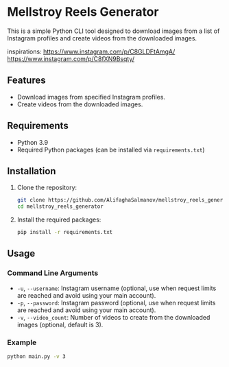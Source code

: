 # Mellstroy Reels Generator

This is a simple Python CLI tool designed to download images from a list of Instagram profiles and create videos from the downloaded images.

inspirations:
https://www.instagram.com/p/C8GLDFtAmgA/
https://www.instagram.com/p/C8fXN9Bsqty/

## Features

- Download images from specified Instagram profiles.
- Create videos from the downloaded images.

## Requirements

- Python 3.9
- Required Python packages (can be installed via `requirements.txt`)

## Installation

1. Clone the repository:

    ```sh
    git clone https://github.com/AlifaghaSalmanov/mellstroy_reels_generator.git
    cd mellstroy_reels_generator
    ```

2. Install the required packages:

    ```sh
    pip install -r requirements.txt
    ```

## Usage


### Command Line Arguments

- `-u`, `--username`: Instagram username (optional, use when request limits are reached and avoid using your main account).
- `-p`, `--password`: Instagram password (optional, use when request limits are reached and avoid using your main account).
- `-v`, `--video_count`: Number of videos to create from the downloaded images (optional, default is 3).

### Example

```sh
python main.py -v 3
